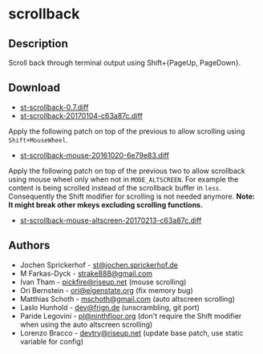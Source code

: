 scrollback
==========

Description
-----------

Scroll back through terminal output using Shift+{PageUp, PageDown}.

Download
--------

* [st-scrollback-0.7.diff](st-scrollback-0.7.diff)
* [st-scrollback-20170104-c63a87c.diff](st-scrollback-20170104-c63a87c.diff)

Apply the following patch on top of the previous to allow scrolling
using `Shift+MouseWheel`.

* [st-scrollback-mouse-20161020-6e79e83.diff](st-scrollback-mouse-20161020-6e79e83.diff)

Apply the following patch on top of the previous two to allow scrollback using
mouse wheel only when not in `MODE_ALTSCREEN`. For example the content is being
scrolled instead of the scrollback buffer in `less`. Consequently the Shift
modifier for scrolling is not needed anymore.  **Note: It might break other
mkeys excluding scrolling functions.**

* [st-scrollback-mouse-altscreen-20170213-c63a87c.diff](st-scrollback-mouse-altscreen-20170213-c63a87c.diff)

Authors
-------

 * Jochen Sprickerhof - <st@jochen.sprickerhof.de>
 * M Farkas-Dyck - <strake888@gmail.com>
 * Ivan Tham - <pickfire@riseup.net> (mouse scrolling)
 * Ori Bernstein - <ori@eigenstate.org> (fix memory bug)
 * Matthias Schoth - <mschoth@gmail.com> (auto altscreen scrolling)
 * Laslo Hunhold - <dev@frign.de> (unscrambling, git port)
 * Paride Legovini - <pl@ninthfloor.org> (don't require the Shift modifier when using the auto altscreen scrolling)
 * Lorenzo Bracco - <devtry@riseup.net> (update base patch, use static variable for config)
